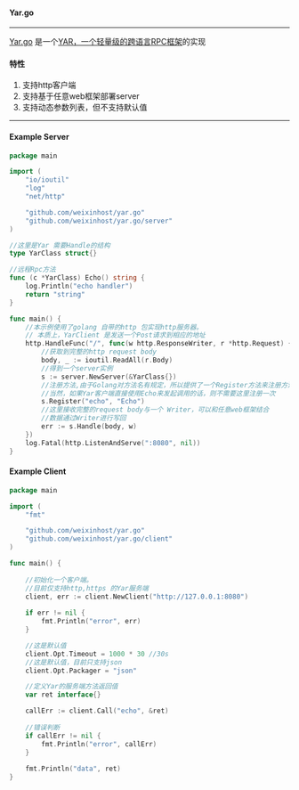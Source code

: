 #### Yar.go
-----
[Yar.go](https://github.com/weixinhost/yar.go) 是一个[YAR，一个轻量级的跨语言RPC框架](https://github.com/laruence/yar)的实现

#### 特性

1. 支持http客户端
2. 支持基于任意web框架部署server
3. 支持动态参数列表，但不支持默认值

-----

#### Example Server 

```go
package main

import (
	"io/ioutil"
	"log"
	"net/http"

	"github.com/weixinhost/yar.go"
	"github.com/weixinhost/yar.go/server"
)

//这里是Yar 需要Handle的结构
type YarClass struct{}

//远程Rpc方法
func (c *YarClass) Echo() string {
	log.Println("echo handler")
	return "string"
}

func main() {
    //本示例使用了golang 自带的http 包实现http服务器。
    // 本质上，YarClient 是发送一个Post请求到相应的地址
	http.HandleFunc("/", func(w http.ResponseWriter, r *http.Request) {
        //获取到完整的http request body
		body, _ := ioutil.ReadAll(r.Body)
		//得到一个server实例
        s := server.NewServer(&YarClass{})
        //注册方法,由于Golang对方法名有规定，所以提供了一个Register方法来注册方法别名。
        //当然，如果Yar客户端直接使用Echo来发起调用的话，则不需要这里注册一次
		s.Register("echo", "Echo")
		//这里接收完整的request body与一个 Writer，可以和任意web框架结合
		//数据通过Writer进行写回
		err := s.Handle(body, w)        
	})
	log.Fatal(http.ListenAndServe(":8080", nil))
}
```

#### Example Client

```go
package main

import (
	"fmt"

	"github.com/weixinhost/yar.go"
	"github.com/weixinhost/yar.go/client"
)

func main() {
    
    //初始化一个客户端。
    //目前仅支持http,https 的Yar服务端
	client, err := client.NewClient("http://127.0.0.1:8080")
    
	if err != nil {
		fmt.Println("error", err)
	}

	//这是默认值
	client.Opt.Timeout = 1000 * 30 //30s
	//这是默认值，目前只支持json
	client.Opt.Packager = "json"

    //定义Yar的服务端方法返回值
	var ret interface{}

	callErr := client.Call("echo", &ret)
    
    //错误判断
	if callErr != nil {
		fmt.Println("error", callErr)
	}
    
	fmt.Println("data", ret)
}

```




